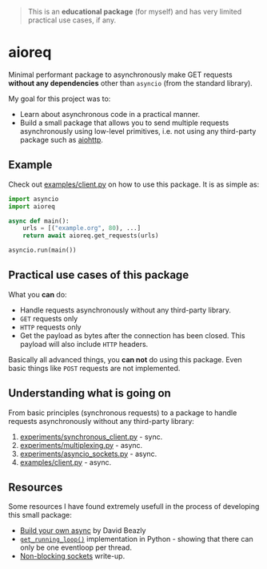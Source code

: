 > This is an **educational package** (for myself) and has very limited practical use cases, if any.

# aioreq

Minimal performant package to asynchronously make GET requests **without any dependencies** other than
`asyncio` (from the standard library).

My goal for this project was to:
* Learn about asynchronous code in a practical manner.
* Build a small package that allows you to send multiple requests asynchronously using low-level
  primitives, i.e. not using any third-party package such as
  [aiohttp](https://github.com/aio-libs/aiohttp).

## Example
Check out [examples/client.py](examples/client.py) on how to use this package. It is as simple as:

```python
import asyncio
import aioreq

async def main():
    urls = [("example.org", 80), ...]
    return await aioreq.get_requests(urls)

asyncio.run(main())
```

## Practical use cases of this package
What you **can** do:
* Handle requests asynchronously without any third-party library.
* `GET` requests only
* `HTTP` requests only
* Get the payload as bytes after the connection has been closed. This payload will also include
  `HTTP` headers.

Basically all advanced things, you **can not** do using this package. Even basic things like `POST`
requests are not implemented.


## Understanding what is going on
From basic principles (synchronous requests) to a package to handle requests asynchronously without
any third-party library:
1. [experiments/synchronous_client.py](experiments/synchronous_client.py) - sync.
2. [experiments/multiplexing.py](experiments/multiplexing.py) - async.
3. [experiments/asyncio_sockets.py](experiments/asyncio_sockets.py) - async.
4. [examples/client.py](examples/client.py) - async.


## Resources
Some resources I have found extremely usefull in the process of developing this small package:
* [Build your own async](https://gist.github.com/dabeaz/f86ded8d61206c757c5cd4dbb5109f74) by David Beazly
* [`get_running_loop()`](https://github.com/python/cpython/blob/3.10/Lib/asyncio/events.py#L694)
  implementation in Python - showing that there can only be one eventloop per thread.
* [Non-blocking sockets](https://www.scottklement.com/rpg/socktut/nonblocking.html) write-up.
